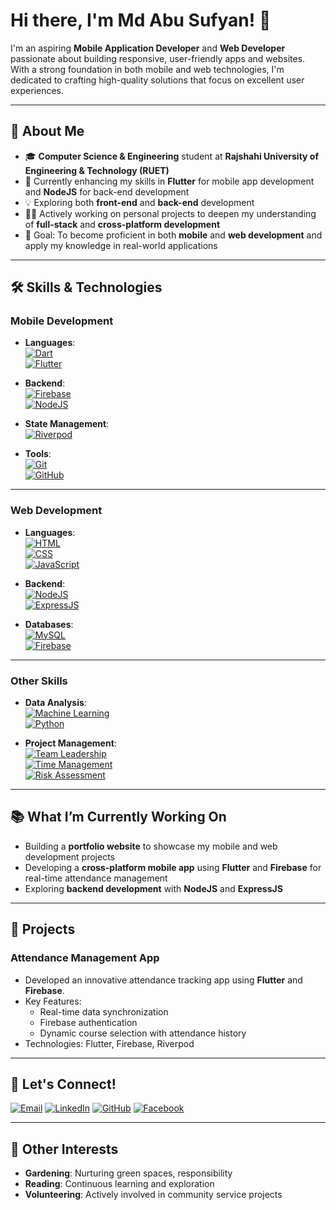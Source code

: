 # Hi there, I'm Md Abu Sufyan! 👋 

I'm an aspiring **Mobile Application Developer** and **Web Developer** passionate about building responsive, user-friendly apps and websites. With a strong foundation in both mobile and web technologies, I'm dedicated to crafting high-quality solutions that focus on excellent user experiences.

---

## 🚀 **About Me**

- 🎓 **Computer Science & Engineering** student at **Rajshahi University of Engineering & Technology (RUET)**  
- 🌱 Currently enhancing my skills in **Flutter** for mobile app development and **NodeJS** for back-end development  
- 💡 Exploring both **front-end** and **back-end** development  
- 👨‍💻 Actively working on personal projects to deepen my understanding of **full-stack** and **cross-platform development**  
- 🎯 Goal: To become proficient in both **mobile** and **web development** and apply my knowledge in real-world applications  

---

## 🛠️ Skills & Technologies

### **Mobile Development**  
- **Languages**:  
  [![Dart](https://img.shields.io/badge/Dart-0175C2?style=flat&logo=dart)](https://dart.dev)  
  [![Flutter](https://img.shields.io/badge/Flutter-02569B?style=flat&logo=flutter)](https://flutter.dev)

- **Backend**:  
  [![Firebase](https://img.shields.io/badge/Firebase-FFCA28?style=flat&logo=firebase)](https://firebase.google.com)  
  [![NodeJS](https://img.shields.io/badge/Node.js-339933?style=flat&logo=node.js)](https://nodejs.org)

- **State Management**:  
  [![Riverpod](https://img.shields.io/badge/Riverpod-EC4E3A?style=flat&logo=flutter)](https://riverpod.dev)

- **Tools**:  
  [![Git](https://img.shields.io/badge/Git-F05032?style=flat&logo=git)](https://git-scm.com)  
  [![GitHub](https://img.shields.io/badge/GitHub-181717?style=flat&logo=github)](https://github.com)

---

### **Web Development**  
- **Languages**:  
  [![HTML](https://img.shields.io/badge/HTML-E34F26?style=flat&logo=html5)](https://developer.mozilla.org/en-US/docs/Web/HTML)  
  [![CSS](https://img.shields.io/badge/CSS-1572B6?style=flat&logo=css3)](https://developer.mozilla.org/en-US/docs/Web/CSS)  
  [![JavaScript](https://img.shields.io/badge/JavaScript-F7DF1E?style=flat&logo=javascript)](https://developer.mozilla.org/en-US/docs/Web/JavaScript)

- **Backend**:  
  [![NodeJS](https://img.shields.io/badge/Node.js-339933?style=flat&logo=node.js)](https://nodejs.org)  
  [![ExpressJS](https://img.shields.io/badge/Express.js-000000?style=flat&logo=express)](https://expressjs.com)

- **Databases**:  
  [![MySQL](https://img.shields.io/badge/MySQL-4479A1?style=flat&logo=mysql)](https://www.mysql.com)  
  [![Firebase](https://img.shields.io/badge/Firebase-FFCA28?style=flat&logo=firebase)](https://firebase.google.com)

---

### **Other Skills**  
- **Data Analysis**:  
  [![Machine Learning](https://img.shields.io/badge/Machine_Learning-FF6F00?style=flat&logo=python)](https://en.wikipedia.org/wiki/Machine_learning)  
  [![Python](https://img.shields.io/badge/Python-3776AB?style=flat&logo=python)](https://www.python.org)  

- **Project Management**:  
  [![Team Leadership](https://img.shields.io/badge/Leadership-4C9D5F?style=flat)](https://www.skillsyouneed.com/leadership.html)  
  [![Time Management](https://img.shields.io/badge/Time_Management-2E93B4?style=flat)](https://en.wikipedia.org/wiki/Time_management)  
  [![Risk Assessment](https://img.shields.io/badge/Risk_Assessment-FF6347?style=flat)](https://en.wikipedia.org/wiki/Risk_management)


---

## 📚 **What I’m Currently Working On**

- Building a **portfolio website** to showcase my mobile and web development projects  
- Developing a **cross-platform mobile app** using **Flutter** and **Firebase** for real-time attendance management  
- Exploring **backend development** with **NodeJS** and **ExpressJS**  

---

## 🔗 **Projects**

### **Attendance Management App**  
- Developed an innovative attendance tracking app using **Flutter** and **Firebase**.  
- Key Features:
  - Real-time data synchronization
  - Firebase authentication
  - Dynamic course selection with attendance history  
- Technologies: Flutter, Firebase, Riverpod  

---

## 💬 **Let's Connect!**

[![Email](https://img.shields.io/badge/Email-abusufyan.cse20@gmail.com-blue?style=flat&logo=gmail)](mailto:abusufyan.cse20@gmail.com)  [![LinkedIn](https://img.shields.io/badge/LinkedIn-Md_Abu_Sufyan-blue?style=flat&logo=linkedin)](https://www.linkedin.com/in/md-abu-sufyan-2a14b91a6/)  [![GitHub](https://img.shields.io/badge/GitHub-sufyan--github-black?style=flat&logo=github)](https://github.com/sufyan-github)  [![Facebook](https://img.shields.io/badge/Facebook-Md_Abu_Sufyan-1877F2?style=flat&logo=facebook)](https://www.facebook.com/AbuSufyan.RUET)


---

## 🎯 **Other Interests**

- **Gardening**: Nurturing green spaces, responsibility  
- **Reading**: Continuous learning and exploration  
- **Volunteering**: Actively involved in community service projects  
